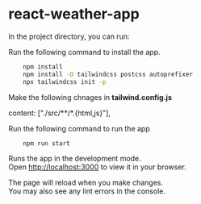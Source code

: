 # react-weather-app

In the project directory, you can run:

Run the following command to install the app.

```sh
    npm install
    npm install -D tailwindcss postcss autoprefixer
    npx tailwindcss init -p
```
Make the following chnages in **tailwind.config.js**

content: ["./src/**/*.{html,js}"],

Run the following command to run the app

```sh
    npm run start
```
Runs the app in the development mode.\
Open [http://localhost:3000](http://localhost:3000) to view it in your browser.

The page will reload when you make changes.\
You may also see any lint errors in the console.
